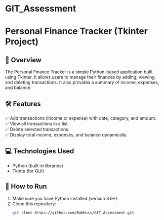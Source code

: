 # GIT_Assessment
# Personal Finance Tracker (Tkinter Project)

## 📌 Overview
The Personal Finance Tracker is a simple Python-based application built using Tkinter. It allows users to manage their finances by adding, viewing, and deleting transactions. It also provides a summary of income, expenses, and balance.

## 🛠 Features
✅ Add transactions (income or expense) with date, category, and amount.  
✅ View all transactions in a list.  
✅ Delete selected transactions.  
✅ Display total income, expenses, and balance dynamically.  

## 💻 Technologies Used
- Python (built-in libraries)
- Tkinte (for GUI)

## 🚀 How to Run
1. Make sure you have Python installed (version 3.6+).  
2. Clone this repository:  
   ```sh
   git clone https://github.com/RabHuss/GIT_Assessment.git
